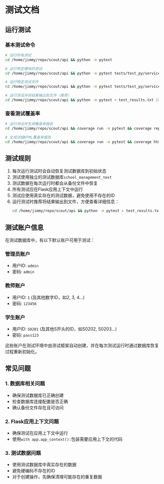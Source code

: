 # 测试文档

## 运行测试

### 基本测试命令

```bash
# 运行所有测试
cd /home/jimmy/repo/scout/api && python -m pytest

# 运行特定模块的测试
cd /home/jimmy/repo/scout/api && python -m pytest tests/test_py/services/

# 运行特定测试文件
cd /home/jimmy/repo/scout/api && python -m pytest tests/test_py/services/test_student_service.py

# 运行测试并将结果输出到文件（推荐）
cd /home/jimmy/repo/scout/api && python -m pytest > test_results.txt 2>&1 && cat test_results.txt
```

### 查看测试覆盖率

```bash
# 运行测试并生成覆盖率报告
cd /home/jimmy/repo/scout/api && coverage run -m pytest && coverage report

# 生成详细HTML覆盖率报告
cd /home/jimmy/repo/scout/api && coverage run -m pytest && coverage html
```

## 测试规则

1. 每次运行测试时会自动恢复测试数据库到初始状态
2. 测试使用独立的测试数据库`school_management_test`
3. 测试数据在每次运行时都会从备份文件中恢复
4. 所有测试应在Flask应用上下文中运行
5. 测试应使用真实存在的测试数据，避免使用不存在的ID
6. 运行测试时推荐将结果输出到文件，方便查看详细信息：
   ```bash
   cd /home/jimmy/repo/scout/api && python -m pytest > test_results.txt 2>&1 && cat test_results.txt
   ```

## 测试账户信息

在测试数据库中，有以下默认账户可用于测试：

### 管理员账户
- 用户ID: `admin`
- 密码: `admin`

### 教师账户
- 用户ID: `1` (及其他数字ID，如2, 3, 4...)
- 密码: `123456`

### 学生账户
- 用户ID: `S0201` (及其他S开头的ID，如S0202, S0203...)
- 密码: `pass123`

这些账户在测试环境中由测试框架自动创建，并在每次测试运行时通过数据库恢复过程重新初始化。

## 常见问题

### 1. 数据库相关问题
- 确保测试数据库已正确创建
- 检查数据库连接配置是否正确
- 确认备份文件存在且可访问

### 2. Flask应用上下文问题
- 确保测试在应用上下文中运行
- 使用`with app.app_context():`包装需要应用上下文的代码

### 3. 测试数据问题
- 使用测试数据库中真实存在的数据
- 避免硬编码不存在的ID
- 对于创建操作，先确保清理可能存在的重复数据